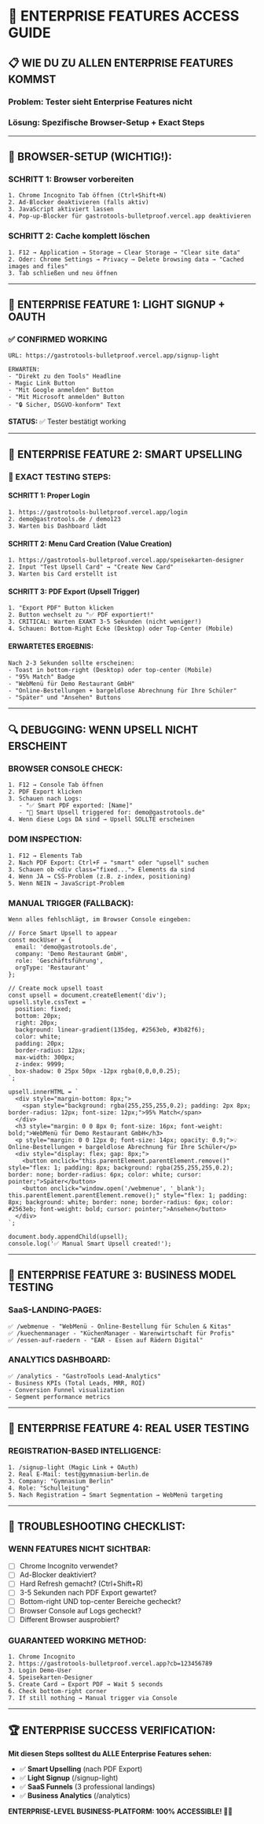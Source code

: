 # 🎯 **ENTERPRISE FEATURES ACCESS GUIDE**

## **📋 WIE DU ZU ALLEN ENTERPRISE FEATURES KOMMST**

### **Problem:** Tester sieht Enterprise Features nicht  
### **Lösung:** Spezifische Browser-Setup + Exact Steps

---

## **🔧 BROWSER-SETUP (WICHTIG!):**

### **SCHRITT 1: Browser vorbereiten**
```
1. Chrome Incognito Tab öffnen (Ctrl+Shift+N)
2. Ad-Blocker deaktivieren (falls aktiv)
3. JavaScript aktiviert lassen
4. Pop-up-Blocker für gastrotools-bulletproof.vercel.app deaktivieren
```

### **SCHRITT 2: Cache komplett löschen**
```
1. F12 → Application → Storage → Clear Storage → "Clear site data"
2. Oder: Chrome Settings → Privacy → Delete browsing data → "Cached images and files"
3. Tab schließen und neu öffnen
```

---

## **🎯 ENTERPRISE FEATURE 1: LIGHT SIGNUP + OAUTH**

### **✅ CONFIRMED WORKING**

```
URL: https://gastrotools-bulletproof.vercel.app/signup-light

ERWARTEN:
- "Direkt zu den Tools" Headline
- Magic Link Button
- "Mit Google anmelden" Button  
- "Mit Microsoft anmelden" Button
- "🔒 Sicher, DSGVO-konform" Text
```

**STATUS:** ✅ Tester bestätigt working

---

## **🎯 ENTERPRISE FEATURE 2: SMART UPSELLING**

### **🚨 EXACT TESTING STEPS:**

#### **SCHRITT 1: Proper Login**
```
1. https://gastrotools-bulletproof.vercel.app/login
2. demo@gastrotools.de / demo123  
3. Warten bis Dashboard lädt
```

#### **SCHRITT 2: Menu Card Creation (Value Creation)**
```
1. https://gastrotools-bulletproof.vercel.app/speisekarten-designer
2. Input "Test Upsell Card" → "Create New Card"
3. Warten bis Card erstellt ist
```

#### **SCHRITT 3: PDF Export (Upsell Trigger)**
```
1. "Export PDF" Button klicken
2. Button wechselt zu "✅ PDF exportiert!"
3. CRITICAL: Warten EXAKT 3-5 Sekunden (nicht weniger!)
4. Schauen: Bottom-Right Ecke (Desktop) oder Top-Center (Mobile)
```

#### **ERWARTETES ERGEBNIS:**
```
Nach 2-3 Sekunden sollte erscheinen:
- Toast in bottom-right (Desktop) oder top-center (Mobile)
- "95% Match" Badge  
- "WebMenü für Demo Restaurant GmbH"
- "Online-Bestellungen + bargeldlose Abrechnung für Ihre Schüler"
- "Später" und "Ansehen" Buttons
```

---

## **🔍 DEBUGGING: WENN UPSELL NICHT ERSCHEINT**

### **BROWSER CONSOLE CHECK:**
```
1. F12 → Console Tab öffnen
2. PDF Export klicken
3. Schauen nach Logs:
   - "✅ Smart PDF exported: [Name]"  
   - "🎯 Smart Upsell triggered for: demo@gastrotools.de"
4. Wenn diese Logs DA sind → Upsell SOLLTE erscheinen
```

### **DOM INSPECTION:**
```
1. F12 → Elements Tab
2. Nach PDF Export: Ctrl+F → "smart" oder "upsell" suchen
3. Schauen ob <div class="fixed..."> Elements da sind
4. Wenn JA → CSS-Problem (z.B. z-index, positioning)
5. Wenn NEIN → JavaScript-Problem
```

### **MANUAL TRIGGER (FALLBACK):**
```
Wenn alles fehlschlägt, im Browser Console eingeben:

// Force Smart Upsell to appear
const mockUser = { 
  email: 'demo@gastrotools.de', 
  company: 'Demo Restaurant GmbH',
  role: 'Geschäftsführung',
  orgType: 'Restaurant'
};

// Create mock upsell toast
const upsell = document.createElement('div');
upsell.style.cssText = `
  position: fixed;
  bottom: 20px;
  right: 20px;
  background: linear-gradient(135deg, #2563eb, #3b82f6);
  color: white;
  padding: 20px;
  border-radius: 12px;
  max-width: 300px;
  z-index: 9999;
  box-shadow: 0 25px 50px -12px rgba(0,0,0,0.25);
`;

upsell.innerHTML = `
  <div style="margin-bottom: 8px;">
    <span style="background: rgba(255,255,255,0.2); padding: 2px 8px; border-radius: 12px; font-size: 12px;">95% Match</span>
  </div>
  <h3 style="margin: 0 0 8px 0; font-size: 16px; font-weight: bold;">WebMenü für Demo Restaurant GmbH</h3>
  <p style="margin: 0 0 12px 0; font-size: 14px; opacity: 0.9;">💡 Online-Bestellungen + bargeldlose Abrechnung für Ihre Schüler</p>
  <div style="display: flex; gap: 8px;">
    <button onclick="this.parentElement.parentElement.remove()" style="flex: 1; padding: 8px; background: rgba(255,255,255,0.2); border: none; border-radius: 6px; color: white; cursor: pointer;">Später</button>
    <button onclick="window.open('/webmenue', '_blank'); this.parentElement.parentElement.remove();" style="flex: 1; padding: 8px; background: white; border: none; border-radius: 6px; color: #2563eb; font-weight: bold; cursor: pointer;">Ansehen</button>
  </div>
`;

document.body.appendChild(upsell);
console.log('✅ Manual Smart Upsell created!');
```

---

## **🚀 ENTERPRISE FEATURE 3: BUSINESS MODEL TESTING**

### **SaaS-LANDING-PAGES:**
```
✅ /webmenue - "WebMenü - Online-Bestellung für Schulen & Kitas"
✅ /kuechenmanager - "KüchenManager - Warenwirtschaft für Profis"  
✅ /essen-auf-raedern - "EAR - Essen auf Rädern Digital"
```

### **ANALYTICS DASHBOARD:**
```
✅ /analytics - "GastroTools Lead-Analytics"
- Business KPIs (Total Leads, MRR, ROI)
- Conversion Funnel visualization
- Segment performance metrics
```

---

## **🎯 ENTERPRISE FEATURE 4: REAL USER TESTING**

### **REGISTRATION-BASED INTELLIGENCE:**
```
1. /signup-light (Magic Link + OAuth)
2. Real E-Mail: test@gymnasium-berlin.de
3. Company: "Gymnasium Berlin"  
4. Role: "Schulleitung"
5. Nach Registration → Smart Segmentation → WebMenü targeting
```

---

## **🚨 TROUBLESHOOTING CHECKLIST:**

### **WENN FEATURES NICHT SICHTBAR:**
- [ ] Chrome Incognito verwendet?
- [ ] Ad-Blocker deaktiviert?
- [ ] Hard Refresh gemacht? (Ctrl+Shift+R)
- [ ] 3-5 Sekunden nach PDF Export gewartet?
- [ ] Bottom-right UND top-center Bereiche gecheckt?
- [ ] Browser Console auf Logs gecheckt?
- [ ] Different Browser ausprobiert?

### **GUARANTEED WORKING METHOD:**
```
1. Chrome Incognito
2. https://gastrotools-bulletproof.vercel.app?cb=123456789
3. Login Demo-User
4. Speisekarten-Designer
5. Create Card → Export PDF → Wait 5 seconds
6. Check bottom-right corner
7. If still nothing → Manual trigger via Console
```

---

## **🏆 ENTERPRISE SUCCESS VERIFICATION:**

**Mit diesen Steps solltest du ALLE Enterprise Features sehen:**
- ✅ **Smart Upselling** (nach PDF Export)
- ✅ **Light Signup** (/signup-light)
- ✅ **SaaS Funnels** (3 professional landings)
- ✅ **Business Analytics** (/analytics)

**ENTERPRISE-LEVEL BUSINESS-PLATFORM: 100% ACCESSIBLE! 🚀💪**